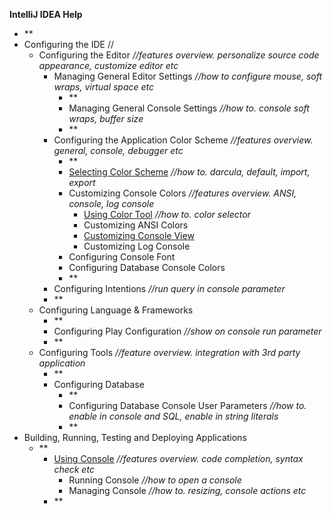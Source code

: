 

**IntelliJ IDEA Help**

 - **
 - Configuring the IDE //
	 - Configuring the Editor *//features overview. personalize source code appearance, customize editor etc*
		 - Managing General Editor Settings *//how to configure mouse, soft wraps, virtual space etc*
			 - **
			 - Managing General Console Settings *//how to. console soft wraps, buffer size*
			 - **
		 - Configuring the Application Color Scheme *//features overview. general, console, debugger etc*
			 - **
			 - [Selecting Color Scheme](Scheme.md) *//how to. darcula, default, import, export*
			 - Customizing Console Colors *//features overview. ANSI, console, log console*
				 - [Using Color Tool](ColorTool.md) *//how to. color selector*
				 - Customizing ANSI Colors
				 - [Customizing Console View](ConsoleColor.md)
				 - Customizing Log Console
			 - Configuring Console Font 
			 - Configuring Database Console Colors
			- **
		- Configuring Intentions *//run query in console parameter*
		- **
	- Configuring Language & Frameworks
		- **
		- Configuring Play Configuration *//show on console run parameter*
		- **
	- Configuring Tools *//feature overview. integration with 3rd party application*
		- **
		- Configuring Database 
			- **
			- Configuring Database Console User Parameters *//how to. enable in console and SQL, enable in string literals*
			- **
- Building, Running, Testing and Deploying Applications
	- **
		- [Using Console](OverViewConsole.md) *//features overview. code completion, syntax check etc*
			- Running Console *//how to open a console*
			- Managing Console *//how to. resizing, console actions etc*
		- **
